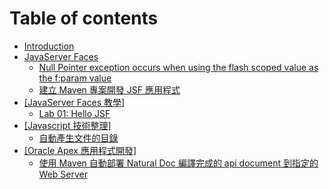 # Table of contents

* [Introduction](README.md)
* [JavaServer Faces](javaserver-faces/README.md)
  * [Null Pointer exception occurs when using the flash scoped value as the f:param value](javaserver-faces/flash_scope_param.md)
  * [建立 Maven 專案開發 JSF 應用程式](javaserver-faces/maven_jsf_project_.md)
* [\[JavaServer Faces 教學\]](javaserver-faces-jiao-xue/README.md)
  * [Lab 01: Hello JSF](javaserver-faces-jiao-xue/lab01_.md)
* [\[Javascript 技術整理\]](javascript-ji-shu-zheng-li/README.md)
  * [自動產生文件的目錄](javascript-ji-shu-zheng-li/auto_table_of_content.md)
* [\[Oracle Apex 應用程式開發\]](oracle-apex-ying-yong-cheng-shi-kai-fa/README.md)
  * [使用 Maven 自動部署 Natural Doc 編譯完成的 api document 到指定的 Web Server](oracle-apex-ying-yong-cheng-shi-kai-fa/us83_maven_deploy_api_doc_.md)

